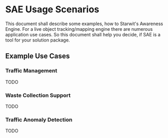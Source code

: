 # SAE Usage Scenarios

This document shall describe some examples, how to Starwit's Awareness Engine. For a live object tracking/mapping engine there are numerous application use cases. So this document shall help you decide, if SAE is a tool for your solution package.

## Example Use Cases

### Traffic Management
TODO

### Waste Collection Support
TODO

### Traffic Anomaly Detection
TODO
